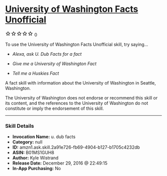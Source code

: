 # [University of Washington Facts Unofficial](http://alexa.amazon.com/#skills/amzn1.ask.skill.2a91e726-fb69-4904-b127-b1705c4232db)
![0 stars](../../images/ic_star_border_black_18dp_1x.png)![0 stars](../../images/ic_star_border_black_18dp_1x.png)![0 stars](../../images/ic_star_border_black_18dp_1x.png)![0 stars](../../images/ic_star_border_black_18dp_1x.png)![0 stars](../../images/ic_star_border_black_18dp_1x.png) 0

To use the University of Washington Facts Unofficial skill, try saying...

* *Alexa, ask U. Dub Facts for a fact*

* *Give me a University of Washington Fact*

* *Tell me a Huskies Fact*

A fact skill with information about the University of Washington in Seattle, Washington.

The University of Washington does not endorse or recommend this skill or its content, and the references to the University of Washington do not constitute or imply the endorsement of this skill.

***

### Skill Details

* **Invocation Name:** u. dub facts
* **Category:** null
* **ID:** amzn1.ask.skill.2a91e726-fb69-4904-b127-b1705c4232db
* **ASIN:** B01MS1GUH8
* **Author:** Kyle Wistrand
* **Release Date:** December 29, 2016 @ 22:49:15
* **In-App Purchasing:** No
